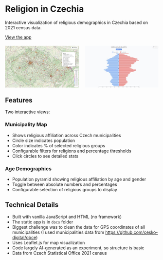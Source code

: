 # Religion in Czechia

Interactive visualization of religious demographics in Czechia based on 2021 census data.

[View the app](https://dvopalecky.github.io/nabozenstvi-v-cesku-mapa/)

<div style="display: flex; justify-content: space-between; margin: 20px 0;">
  <img src="screenshots/screenshot-1.jpg" alt="Municipality Map View" width="48%">
  <img src="screenshots/screenshot-2.jpg" alt="Age Demographics View" width="48%">
</div>


## Features

Two interactive views:

### Municipality Map
- Shows religious affiliation across Czech municipalities
- Circle size indicates population
- Color indicates % of selected religious groups
- Configurable filters for religions and percentage thresholds
- Click circles to see detailed stats

### Age Demographics
- Population pyramid showing religious affiliation by age and gender
- Toggle between absolute numbers and percentages
- Configurable selection of religious groups to display

## Technical Details

- Built with vanilla JavaScript and HTML (no framework)
- The static app is in `docs` folder
- Biggest challenge was to clean the data for GPS coordinates of all municipalities (I used municipalities data from https://github.com/cesko-digital/obce)
- Uses Leaflet.js for map visualization
- Code largely AI-generated as an experiment, so structure is basic
- Data from Czech Statistical Office 2021 census
